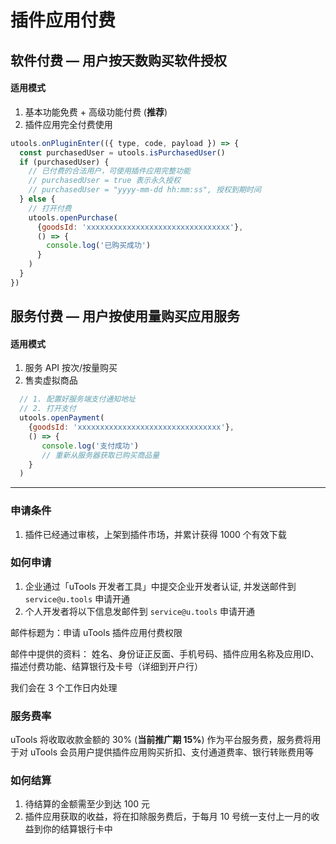 # 插件应用付费

## 软件付费 — 用户按天数购买软件授权

#### 适用模式
1. 基本功能免费 + 高级功能付费 (**推荐**)
2. 插件应用完全付费使用

``` javascript
utools.onPluginEnter(({ type, code, payload }) => {
  const purchasedUser = utools.isPurchasedUser()
  if (purchasedUser) {
    // 已付费的合法用户，可使用插件应用完整功能
    // purchasedUser = true 表示永久授权
    // purchasedUser = "yyyy-mm-dd hh:mm:ss", 授权到期时间
  } else {
    // 打开付费
    utools.openPurchase(
      {goodsId: 'xxxxxxxxxxxxxxxxxxxxxxxxxxxxxxxx'}, 
      () => {
        console.log('已购买成功')
      }
    )
  }
})
```

## 服务付费 — 用户按使用量购买应用服务

#### 适用模式
1. 服务 API 按次/按量购买
2. 售卖虚拟商品

``` javascript
  // 1. 配置好服务端支付通知地址
  // 2. 打开支付
  utools.openPayment(
    {goodsId: 'xxxxxxxxxxxxxxxxxxxxxxxxxxxxxxxx'}, 
    () => {
       console.log('支付成功')
       // 重新从服务器获取已购买商品量
    }
  )

```

------
### 申请条件
1. 插件已经通过审核，上架到插件市场，并累计获得 1000 个有效下载

### 如何申请

1. 企业通过「uTools 开发者工具」中提交企业开发者认证, 并发送邮件到 `service@u.tools` 申请开通
2. 个人开发者将以下信息发邮件到 `service@u.tools` 申请开通

邮件标题为：申请 uTools 插件应用付费权限

邮件中提供的资料：
姓名、身份证正反面、手机号码、插件应用名称及应用ID、描述付费功能、结算银行及卡号（详细到开户行）

我们会在 3 个工作日内处理

### 服务费率

uTools 将收取收款金额的 30% (**当前推广期 15%**)  作为平台服务费，服务费将用于对 uTools 会员用户提供插件应用购买折扣、支付通道费率、银行转账费用等

### 如何结算

1. 待结算的金额需至少到达 100 元
2. 插件应用获取的收益，将在扣除服务费后，于每月 10 号统一支付上一月的收益到你的结算银行卡中
